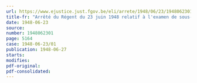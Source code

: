 ```yaml
---
url: https://www.ejustice.just.fgov.be/eli/arrete/1948/06/23/1948062301/justel
title-fr: "Arrêté du Régent du 23 juin 1948 relatif à l'examen de sous-chef de bureau et à l'épreuve spéciale prévue par l'article 8 de l'arrêté du Régent du 20 juin 1946 <modifié par AR 21-12-1951, art. 1>"
date: 1948-06-23
source:
number: 1948062301
page: 5164
case: 1948-06-23/01
publication: 1948-06-27
starts:
modifies:
pdf-original:
pdf-consolidated:
---
```


